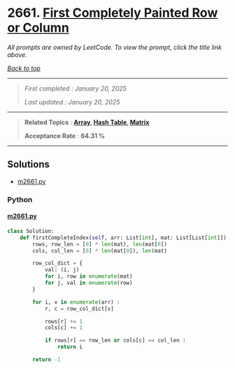 # 2661. [First Completely Painted Row or Column](<https://leetcode.com/problems/first-completely-painted-row-or-column>)

*All prompts are owned by LeetCode. To view the prompt, click the title link above.*

*[Back to top](<../README.md>)*

------

> *First completed : January 20, 2025*
>
> *Last updated : January 20, 2025*

------

> **Related Topics** : **[Array](<by_topic/Array.md>), [Hash Table](<by_topic/Hash Table.md>), [Matrix](<by_topic/Matrix.md>)**
>
> **Acceptance Rate** : **64.31 %**

------

## Solutions

- [m2661.py](<../my-submissions/m2661.py>)
### Python
#### [m2661.py](<../my-submissions/m2661.py>)
```Python
class Solution:
    def firstCompleteIndex(self, arr: List[int], mat: List[List[int]]) -> int:
        rows, row_len = [0] * len(mat), len(mat[0])
        cols, col_len = [0] * len(mat[0]), len(mat)

        row_col_dict = {
            val: (i, j) 
            for i, row in enumerate(mat) 
            for j, val in enumerate(row)
        }

        for i, v in enumerate(arr) :
            r, c = row_col_dict[v]

            rows[r] += 1
            cols[c] += 1

            if rows[r] == row_len or cols[c] == col_len :
                return i

        return -1
```


